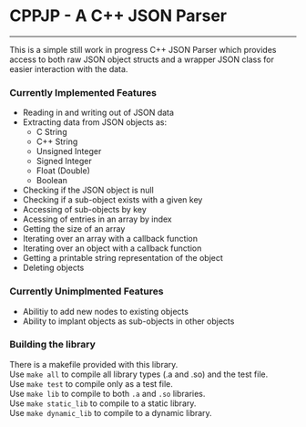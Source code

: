 # CPPJP - A C++ JSON Parser
---
This is a simple still work in progress C++ JSON Parser which provides access to both raw JSON object structs and a wrapper JSON class for easier interaction with the data.

### Currently Implemented Features
- Reading in and writing out of JSON data
- Extracting data from JSON objects as:
    - C String
    - C++ String
    - Unsigned Integer
    - Signed Integer
    - Float (Double)
    - Boolean
- Checking if the JSON object is null
- Checking if a sub-object exists with a given key
- Accessing of sub-objects by key
- Acessing of entries in an array by index
- Getting the size of an array
- Iterating over an array with a callback function
- Iterating over an object with a callback function
- Getting a printable string representation of the object
- Deleting objects

### Currently Unimplmented Features
- Abilitiy to add new nodes to existing objects
- Ability to implant objects as sub-objects in other objects

### Building the library
There is a makefile provided with this library.  
Use ```make all``` to compile all library types (.a and .so) and the test file.  
Use ```make test``` to compile only as a test file.  
Use ```make lib``` to compile to both ```.a``` and ```.so``` libraries.  
Use ```make static_lib``` to compile to a static library.  
Use ```make dynamic_lib``` to compile to a dynamic library.  